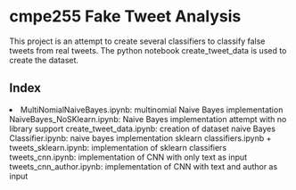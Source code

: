 # cmpe255 Fake Tweet Analysis

This project is an attempt to create several classifiers to classify false tweets from real tweets. The python notebook create_tweet_data is used to create the dataset. 

## Index
<li>
MultiNomialNaiveBayes.ipynb: multinomial Naive Bayes implementation
NaiveBayes_NoSKlearn.ipynb: Naive Bayes implementation attempt with no library support
create_tweet_data.ipynb: creation of dataset 
naive Bayes Classifier.ipynb: naive bayes implementation
sklearn classifiers.ipynb + tweets_sklearn.ipynb: implementation of sklearn classifiers
tweets_cnn.ipynb: implementation of CNN with only text as input 
tweets_cnn_author.ipynb: implementation of CNN with text and author as input
</li>
